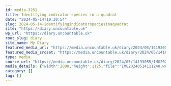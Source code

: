 ```yaml
---
id: media-3251
title: Identifying indicator species in a quadrat
date: "2024-05-14T19:30:54"
slug: 2024-05-14-identifyingindicatorspeciesinaquadrat
site: "https://diary.uncountable.uk"
wp_url: "https://diary.uncountable.uk"
root_slug: diary
site_name: My Diary
featured_media_url: "https://media.uncountable.uk/diary/2024/05/14193055/IMG20240514111240.webp"
featured_media_srcset: "https://media.uncountable.uk/diary/2024/05/14193055/IMG20240514111240-300x169.webp 300w, https://media.uncountable.uk/diary/2024/05/14193055/IMG20240514111240-1024x576.webp 1024w, https://media.uncountable.uk/diary/2024/05/14193055/IMG20240514111240-150x150.webp 150w, https://media.uncountable.uk/diary/2024/05/14193055/IMG20240514111240-640x360.webp 640w, https://media.uncountable.uk/diary/2024/05/14193055/IMG20240514111240.webp 2000w"
type: media
source_url: "https://media.uncountable.uk/diary/2024/05/14193055/IMG20240514111240.webp"
media_details: {"width":2000,"height":1125,"file":"IMG20240514111240.webp","filesize":193282,"sizes":{"medium":{"file":"IMG20240514111240-300x169.webp","width":300,"height":169,"filesize":22774,"mime_type":"image/webp","source_url":"https://media.uncountable.uk/diary/2024/05/14193055/IMG20240514111240-300x169.webp"},"large":{"file":"IMG20240514111240-1024x576.webp","width":1024,"height":576,"filesize":210484,"mime_type":"image/webp","source_url":"https://media.uncountable.uk/diary/2024/05/14193055/IMG20240514111240-1024x576.webp"},"thumbnail":{"file":"IMG20240514111240-150x150.webp","width":150,"height":150,"filesize":10726,"mime_type":"image/webp","source_url":"https://media.uncountable.uk/diary/2024/05/14193055/IMG20240514111240-150x150.webp"},"mobwidth":{"file":"IMG20240514111240-640x360.webp","width":640,"height":360,"filesize":92750,"mime_type":"image/webp","source_url":"https://media.uncountable.uk/diary/2024/05/14193055/IMG20240514111240-640x360.webp"},"full":{"file":"IMG20240514111240.webp","width":2000,"height":1125,"mime_type":"image/webp","source_url":"https://media.uncountable.uk/diary/2024/05/14193055/IMG20240514111240.webp"}},"image_meta":{"aperture":"0","credit":"","camera":"","caption":"","created_timestamp":"0","copyright":"","focal_length":"0","iso":"0","shutter_speed":"0","title":"","orientation":"0","keywords":[]}}
category: []
tag: []
---
```


